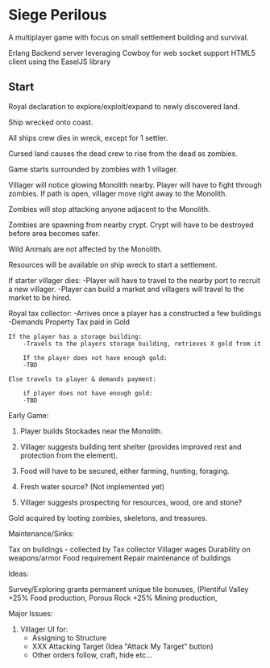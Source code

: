 Siege Perilous
==============

A multiplayer game with focus on small settlement building and survival.

Erlang Backend server leveraging Cowboy for web socket support
HTML5 client using the EaselJS library

Start
-----

Royal declaration to explore/exploit/expand to newly discovered land.

Ship wrecked onto coast.

All ships crew dies in wreck, except for 1 settler.

Cursed land causes the dead crew to rise from the dead as zombies.

Game starts surrounded by zombies with 1 villager.

Villager will notice glowing Monolith nearby.  Player will have to fight through zombies.  If path is open, villager move right away to the Monolith.

Zombies will stop attacking anyone adjacent to the Monolith.

Zombies are spawning from nearby crypt.  Crypt will have to be destroyed before area becomes safer.

Wild Animals are not affected by the Monolith.

Resources will be available on ship wreck to start a settlement.

If starter villager dies:
    -Player will have to travel to the nearby port to recruit a new villager. 
    -Player can build a market and villagers will travel to the market to be hired.

Royal tax collector: 
    -Arrives once a player has a constructed a few buildings
    -Demands Property Tax paid in Gold
   
    If the player has a storage building:
        -Travels to the players storage building, retrieves X gold from it
        
        If the player does not have enough gold:
        -TBD

    Else travels to player & demands payment:
                
        if player does not have enough gold:
        -TBD    
            
Early Game:
1.  Player builds Stockades near the Monolith.

2.  Villager suggests building tent shelter (provides improved rest and protection from the element).

3.  Food will have to be secured, either farming, hunting, foraging.  

4.  Fresh water source?  (Not implemented yet)

5.  Villager suggests prospecting for resources, wood, ore and stone? 


Gold acquired by looting zombies, skeletons, and treasures.


Maintenance/Sinks:

Tax on buildings - collected by Tax collector
Villager wages 
Durability on weapons/armor
Food requirement
Repair maintenance of buildings

Ideas: 

Survey/Exploring grants permanent unique tile bonuses, (Plentiful Valley +25% Food production, Porous Rock +25% Mining production, 


Major Issues:

1. Villager UI for:
    * Assigning to Structure
    * XXX Attacking Target (Idea "Attack My Target" button) 
    * Other orders follow, craft, hide etc...









    
